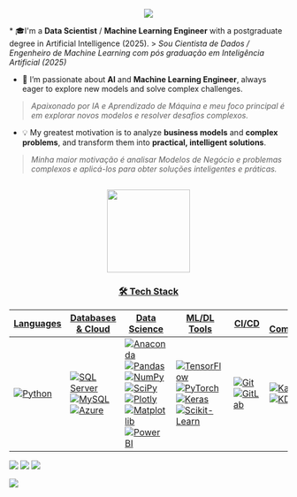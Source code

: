 <p align="center"> 
  <img src="https://capsule-render.vercel.app/api?type=waving&color=gradient&text=Hi%20There!%20👋&fontSize=45&desc=Feel%20freee%20to%20check%20out%20my%20projects!&descAlignY=90&height=100&section=header&fontColor=d6ace6&animation=twinkling&" style="width=100%;"/>
</p>

<p>
* 🎓I'm a <strong>Data Scientist</strong> / <strong>Machine Learning Engineer</strong> with a postgraduate degree in Artificial Intelligence (2025).
> <i> Sou Cientista de Dados / Engenheiro de Machine Learning com pós graduação em Inteligência Artificial (2025) </i>

* 🤖 I’m passionate about <strong>AI</strong> and <strong>Machine Learning Engineer</strong>, always eager to explore new models and solve complex challenges.
> <i> Apaixonado por IA e Aprendizado de Máquina e meu foco principal é em explorar novos modelos e resolver desafios complexos. </i>

* 💡 My greatest motivation is to analyze <strong>business models</strong> and <strong>complex problems</strong>, and transform them into <strong>practical, intelligent solutions</strong>.
> <i> Minha maior motivação é analisar Modelos de Negócio e problemas complexos e aplicá-los para obter soluções inteligentes e práticas.</i>
</p>

## 
<!-- Estatísticas-->
<div align="center">
  <a href="https://github.com/IuryAnnarumma">
  <img height="150em" src="https://github-readme-stats.vercel.app/api?username=IuryAnnarumma&show_icons=true&theme=merko&include_all_commits=true&count_private=true"/>

</div> 
<!--Linguagens/bibliotecas utilizadas--> 
<h3 align="center">🛠️ Tech Stack</h3>

| Languages | Databases & Cloud | Data Science | ML/DL Tools | CI/CD | Data Communities |
|-----------|-------------------|--------------|-------------|-------|------------------|
| <img alt="Python" src="https://img.shields.io/badge/python-3670A0?style=for-the-badge&logo=python&logoColor=ffdd54" /> | <img alt="SQL Server" src="https://img.shields.io/badge/Microsoft%20SQL%20Server-CC2927?style=for-the-badge&logo=microsoft%20sql%20server&logoColor=white" /> <br> <img alt="MySQL" src="https://img.shields.io/badge/mysql-4479A1.svg?style=for-the-badge&logo=mysql&logoColor=white" /> <br> <img alt="Azure" src="https://img.shields.io/badge/azure-%230072C6.svg?style=for-the-badge&logo=microsoftazure&logoColor=white" /> | <img alt="Anaconda" src="https://img.shields.io/badge/Anaconda-%2344A833.svg?style=for-the-badge&logo=anaconda&logoColor=white" /> <br> <img alt="Pandas" src="https://img.shields.io/badge/pandas-%23150458.svg?style=for-the-badge&logo=pandas&logoColor=white" /> <br> <img alt="NumPy" src="https://img.shields.io/badge/numpy-%23013243.svg?style=for-the-badge&logo=numpy&logoColor=white" /> <br> <img alt="SciPy" src="https://img.shields.io/badge/SciPy-%230C55A5.svg?style=for-the-badge&logo=scipy&logoColor=%white" /> <br> <img alt="Plotly" src="https://img.shields.io/badge/Plotly-%233F4F75.svg?style=for-the-badge&logo=plotly&logoColor=white" /> <br> <img alt="Matplotlib" src="https://img.shields.io/badge/Matplotlib-%23ffffff.svg?style=for-the-badge&logo=Matplotlib&logoColor=black" /> <br> <img alt="Power BI" src="https://img.shields.io/badge/power_bi-F2C811?style=for-the-badge&logo=powerbi&logoColor=black" /> | <img alt="TensorFlow" src="https://img.shields.io/badge/TensorFlow-%23FF6F00.svg?style=for-the-badge&logo=TensorFlow&logoColor=white" /> <br> <img alt="PyTorch" src="https://img.shields.io/badge/PyTorch-%23EE4C2C.svg?style=for-the-badge&logo=PyTorch&logoColor=white" /> <br> <img alt="Keras" src="https://img.shields.io/badge/Keras-%23D00000.svg?style=for-the-badge&logo=Keras&logoColor=white" /> <br> <img alt="Scikit-Learn" src="https://img.shields.io/badge/scikit--learn-%23F7931E.svg?style=for-the-badge&logo=scikit-learn&logoColor=white" /> | <img alt="Git" src="https://img.shields.io/badge/git-%23F05033.svg?style=for-the-badge&logo=git&logoColor=white" /> <img alt="GitLab" src="https://img.shields.io/badge/GitLab-%23181717.svg?style=for-the-badge&logo=gitlab&logoColor=white" /> | <img alt="Kaggle" src="https://img.shields.io/badge/Kaggle-035a7d?style=for-the-badge&logo=kaggle&logoColor=white" /> <img alt="KDnuggets" src="https://img.shields.io/badge/Kdnuggets-01C1F6?style=for-the-badge&logo=kdnuggets&logoColor=white" /> |

<p>
<a href="https://www.instagram.com/iuryannarumma/" target="_blank"><img src="https://img.shields.io/badge/Instagram-E4405F?style=for-the-badge&logo=instagram&logoColor=white" target="_blank"></a>
<a href="https://www.linkedin.com/in/iury-annarumma-6a7ba613a/" target="_blank"><img src="https://img.shields.io/badge/LinkedIn-0077B5?style=for-the-badge&logo=linkedin&logoColor=white" target="_blank"></a>
<a href = "mailto:iurymuseu@gmail.com"><img src="https://img.shields.io/badge/-Gmail-%23333?style=for-the-badge&logo=gmail&logoColor=white" target="_blank"></a>
</p>
<p>
  <img src="https://capsule-render.vercel.app/api?type=waving&color=gradient&height=100&section=footer"/>
</p>
 

 

  

